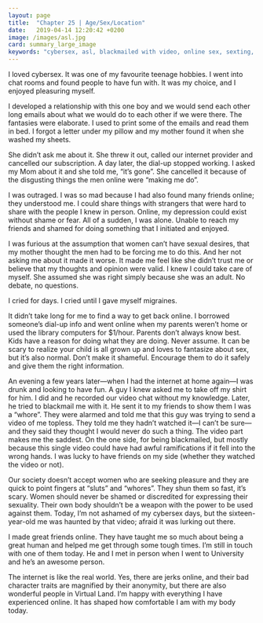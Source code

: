 ```yaml
---
layout: page
title:  "Chapter 25 | Age/Sex/Location"
date:   2019-04-14 12:20:42 +0200
image: /images/asl.jpg
card: summary_large_image
keywords: "cybersex, asl, blackmailed with video, online sex, sexting, masturbating, teens sexting"
---
```

I loved cybersex. It was one of my favourite teenage hobbies. I went into chat rooms and found people to have fun with. It was my choice, and I enjoyed pleasuring myself.

I developed a relationship with this one boy and we would send each other long emails about what we would do to each other if we were there. The fantasies were elaborate. I used to print some of the emails and read them in bed. I forgot a letter under my pillow and my mother found it when she washed my sheets.

She didn’t ask me about it. She threw it out, called our internet provider and cancelled our subscription. A day later, the dial-up stopped working. I asked my Mom about it and she told me, “it’s gone”. She cancelled it because of the disgusting things the men online were “making me do”.

I was outraged. I was so mad because I had also found many friends online; they understood me. I could share things with strangers that were hard to share with the people I knew in person. Online, my depression could exist without shame or fear. All of a sudden, I was alone. Unable to reach my friends and shamed for doing something that I initiated and enjoyed.

I was furious at the assumption that women can’t have sexual desires, that my mother thought the men had to be forcing me to do this. And her not asking me about it made it worse. It made me feel like she didn’t trust me or believe that my thoughts and opinion were valid. I knew I could take care of myself. She assumed she was right simply because she was an adult. No debate, no questions.

I cried for days. I cried until I gave myself migraines.

It didn’t take long for me to find a way to get back online. I borrowed someone’s dial-up info and went online when my parents weren’t home or used the library computers for $1/hour. Parents don’t always know best. Kids have a reason for doing what they are doing. Never assume. It can be scary to realize your child is all grown up and loves to fantasize about sex, but it’s also normal. Don’t make it shameful. Encourage them to do it safely and give them the right information.

An evening a few years later—when I had the internet at home again—I was drunk and looking to have fun. A guy I knew asked me to take off my shirt for him. I did and he recorded our video chat without my knowledge. Later, he tried to blackmail me with it. He sent it to my friends to show them I was a “whore”. They were alarmed and told me that this guy was trying to send a video of me topless. They told me they hadn’t watched it—I can’t be sure—and they said they thought I would never do such a thing. 
The video part makes me the saddest. On the one side, for being blackmailed, but mostly because this single video could have had awful ramifications if it fell into the wrong hands. I was lucky to have friends on my side (whether they watched the video or not). 

Our society doesn’t accept women who are seeking pleasure and they are quick to point fingers at “sluts” and “whores”. They shun them so fast, it’s scary. Women should never be shamed or discredited for expressing their sexuality. Their own body shouldn’t be a weapon with the power to be used against them. Today, I’m not ashamed of my cybersex days, but the sixteen-year-old me was haunted by that video; afraid it was lurking out there.

I made great friends online. They have taught me so much about being a great human and helped me get through some tough times. I’m still in touch with one of them today. He and I met in person when I went to University and he’s an awesome person. 

The internet is like the real world. Yes, there are jerks online, and their bad character traits are magnified by their anonymity, but there are also wonderful people in Virtual Land. I’m happy with everything I have experienced online. It has shaped how comfortable I am with my body today.
